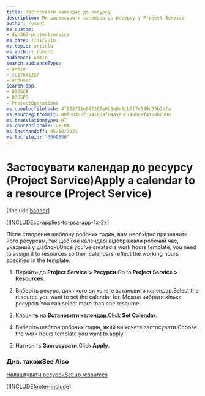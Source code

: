 ```yaml
---
title: Застосувати календар до ресурсу
description: Як застосувати календар до ресурсу у Project Service
author: rumant
ms.custom:
- dyn365-projectservice
ms.date: 7/31/2018
ms.topic: article
ms.author: rumant
audience: Admin
search.audienceType:
- admin
- customizer
- enduser
search.app:
- D365CE
- D365PS
- ProjectOperations
ms.openlocfilehash: 4f925711e642167e6b5e8e0cbff7e549d35b2efa
ms.sourcegitcommit: 40f68387f594180af64a5e5c748b6efa188bd300
ms.translationtype: HT
ms.contentlocale: uk-UA
ms.lasthandoff: 05/10/2021
ms.locfileid: "6009506"
---
```

# <a name="apply-a-calendar-to-a-resource-project-service"></a><span data-ttu-id="6b4a7-103">Застосувати календар до ресурсу (Project Service)</span><span class="sxs-lookup"><span data-stu-id="6b4a7-103">Apply a calendar to a resource (Project Service)</span></span>

[!include [banner](../includes/psa-now-project-operations.md)]

[!INCLUDE[cc-applies-to-psa-app-1x-2x](../includes/cc-applies-to-psa-app-1x-2x.md)]

<span data-ttu-id="6b4a7-104">Після створення шаблону робочих годин, вам необхідно призначити його ресурсам, так щоб їхні календарі відображали робочий час, указаний у шаблоні.</span><span class="sxs-lookup"><span data-stu-id="6b4a7-104">Once you’ve created a work hours template, you need to assign it to resources so their calendars reflect the working hours specified in the template.</span></span>  
  
1.  <span data-ttu-id="6b4a7-105">Перейти до **Project Service > Ресурси**.</span><span class="sxs-lookup"><span data-stu-id="6b4a7-105">Go to **Project Service > Resources**.</span></span>  
  
2.  <span data-ttu-id="6b4a7-106">Виберіть ресурс, для якого ви хочете встановити календар.</span><span class="sxs-lookup"><span data-stu-id="6b4a7-106">Select the resource you want to set the calendar for.</span></span> <span data-ttu-id="6b4a7-107">Можна вибрати кілька ресурсів.</span><span class="sxs-lookup"><span data-stu-id="6b4a7-107">You can select more than one resource.</span></span>  
  
3.  <span data-ttu-id="6b4a7-108">Клацніть на **Встановити календар**.</span><span class="sxs-lookup"><span data-stu-id="6b4a7-108">Click **Set Calendar**.</span></span>  
  
4.  <span data-ttu-id="6b4a7-109">Виберіть шаблон робочих годин, який ви хочете застосувати.</span><span class="sxs-lookup"><span data-stu-id="6b4a7-109">Choose the work hours template you want to apply.</span></span>  
  
5.  <span data-ttu-id="6b4a7-110">Натисніть **Застосувати**.</span><span class="sxs-lookup"><span data-stu-id="6b4a7-110">Click **Apply**.</span></span>  
  
### <a name="see-also"></a><span data-ttu-id="6b4a7-111">Див. також</span><span class="sxs-lookup"><span data-stu-id="6b4a7-111">See Also</span></span>  
 [<span data-ttu-id="6b4a7-112">Налаштувати ресурси</span><span class="sxs-lookup"><span data-stu-id="6b4a7-112">Set up resources</span></span>](../psa/set-up-resources.md)


[!INCLUDE[footer-include](../includes/footer-banner.md)]